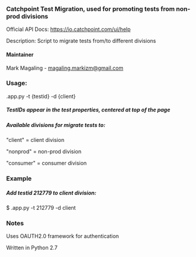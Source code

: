 ### Catchpoint Test Migration, used for promoting tests from non-prod divisions 

Official API Docs: https://io.catchpoint.com/ui/help

Description: Script to migrate tests from/to different divisions

#### Maintainer

Mark Magaling - magaling.markizm@gmail.com

### Usage:
.app.py -t {testid} -d {client}

##### TestIDs appear in the test properties, centered at top of the page
##### Available divisions for migrate tests to:

"client" = client division 

"nonprod" = non-prod division 

"consumer" = consumer division    


### Example
##### Add testid 212779 to client division:
$ .app.py -t 212779 -d client

### Notes

Uses OAUTH2.0 framework for authentication 

Written in Python 2.7 

